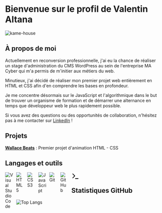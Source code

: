 # Bienvenue sur le profil de Valentin Altana

![kame-house](https://github.com/valentin-altana/valentin-altana/assets/144157026/687c5fb5-fee2-4229-8f0b-cafe284a6c90)

## À propos de moi

Actuellement en reconversion professionnelle, j'ai eu la chance de réaliser un stage d'administration du CMS WordPress au sein de l'entreprise MA Cyber qui m'a permis de m'initier aux métiers du web.

Minutieux, j'ai décidé de réaliser mon premier projet web entièrement en HTML et CSS afin d'en comprendre les bases en profondeur.

Je me concentre désormais sur le JavaScript et l'algorithmique dans le but de trouver un organisme de formation et de démarrer une alternance en temps que développeur web le plus rapidement possible.

Si vous avez des questions ou des opportunités de collaboration, n'hésitez pas à me contacter sur [LinkedIn](https://www.linkedin.com/in/valentin-altana) !

## Projets

[**Wallace Beats**](https://github.com/valentin-altana/Wallace-Beats) : Premier projet d'animation HTML - CSS

## Langages et outils

<img align="left" alt="Visual Studio Code" width="26px" src="https://cdn.jsdelivr.net/gh/devicons/devicon/icons/vscode/vscode-original.svg" style="padding-right:10px;" />

<img align="left" alt="HTML5" width="26px" src="https://cdn.jsdelivr.net/gh/devicons/devicon/icons/html5/html5-original.svg" style="padding-right:10px;" />

<img align="left" alt="CSS3" width="26px" src="https://cdn.jsdelivr.net/gh/devicons/devicon/icons/css3/css3-original.svg" style="padding-right:10px;" />

<img align="left" alt="JavaScript" width="26px" src="https://cdn.jsdelivr.net/gh/devicons/devicon/icons/javascript/javascript-original.svg" style="padding-right:10px;" />

<img align="left" alt="Git" width="26px" src="https://cdn.jsdelivr.net/gh/devicons/devicon/icons/git/git-original.svg" style="padding-right:10px;" />

<img align="left" alt="GitHub" width="26px" src="https://user-images.githubusercontent.com/3369400/139448065-39a229ba-4b06-434b-bc67-616e2ed80c8f.png" style="padding-right:10px;" />

<img align="left" alt="Terminal" width="26px" src="https://raw.githubusercontent.com/codeSTACKr/codeSTACKr/master/img/terminal-light.svg" />

<br />

## Statistiques GitHub

![Top Langs](https://github-readme-stats.vercel.app/api/top-langs/?username=valentin-altana&layout=compact)
